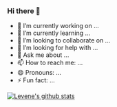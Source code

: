 ### Hi there 👋



<!--
**wlevene/wlevene** is a ✨ _special_ ✨ repository because its `README.md` (this file) appears on your GitHub profile.

Here are some ideas to get you started:
-->

- 🔭 I’m currently working on ...
- 🌱 I’m currently learning ...
- 👯 I’m looking to collaborate on ...
- 🤔 I’m looking for help with ...
- 💬 Ask me about ...
- 📫 How to reach me: ...
- 😄 Pronouns: ...
- ⚡ Fun fact: ...


[![Levene's github stats](https://github-readme-stats.vercel.app/api?username=wlevene&show_icons=true)](https://github.com/wlevene/github-readme-stats)
